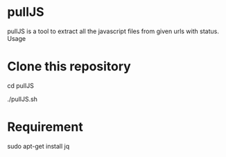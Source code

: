 # pullJS

pullJS is a tool to extract all the javascript files from given urls with status.
Usage

# Clone this repository

cd pullJS

./pullJS.sh

# Requirement

sudo apt-get install jq
